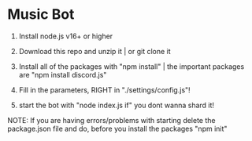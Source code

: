 # Music Bot

1. Install node.js v16+ or higher

2. Download this repo and unzip it | or git clone it

3. Install all of the packages with "npm install" | the important packages are "npm install discord.js"

4. Fill in the parameters, RIGHT in "./settings/config.js"!


5. start the bot with "node index.js if" you dont wanna shard it!

NOTE:
If you are having errors/problems with starting delete the package.json file and do, before you install the packages "npm init"
